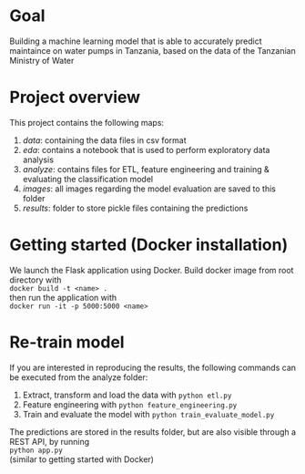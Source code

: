 # Goal
Building a machine learning model that is able to accurately predict maintaince on water pumps in Tanzania, based on the data of the Tanzanian Ministry of Water

# Project overview
This project contains the following maps:
1. *data*: containing the data files in csv format
2. *eda*: contains a notebook that is used to perform exploratory data analysis
3. *analyze*: contains files for ETL, feature engineering and training & evaluating the classification model
4. *images*: all images regarding the model evaluation are saved to this folder
5. *results*: folder to store pickle files containing the predictions

# Getting started (Docker installation)
We launch the Flask application using Docker. Build docker image from root directory with \
`docker build -t <name> .` \
then run the application with \
`docker run -it -p 5000:5000 <name>`

# Re-train model
If you are interested in reproducing the results, the following commands can be executed from the analyze folder:
1. Extract, transform and load the data with
`python etl.py`
2. Feature engineering with
`python feature_engineering.py`
3. Train and evaluate the model with
`python train_evaluate_model.py`

The predictions are stored in the results folder, but are also visible through a REST API, by running \
`python app.py` \
(similar to getting started with Docker)
